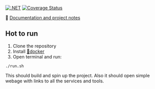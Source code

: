 [![.NET](https://github.com/abenedykt/pest/actions/workflows/dotnet.yml/badge.svg)](https://github.com/abenedykt/pest/actions/workflows/dotnet.yml) [![Coverage Status](https://coveralls.io/repos/github/abenedykt/pest/badge.svg?branch=main)](https://coveralls.io/github/abenedykt/pest?branch=main)

📖 [Documentation and project notes](https://abenedykt.github.io/pest)

## Hot to run
1. Clone the repository
2. Install [🐳docker](https://www.docker.com/)
3. Open terminal and run:

```./run.sh```

This should build and spin up the project. Also it should open simple webage with links to all the services and tools. 

